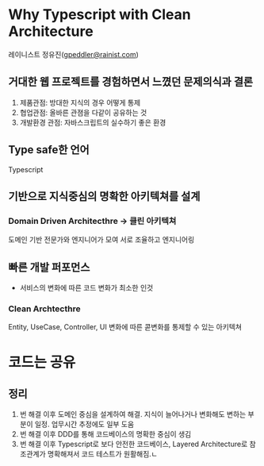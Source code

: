 # Why Typescript with Clean Architecture
레이니스트 정유진(gpeddler@rainist.com)

## 거대한 웹 프로젝트를 경험하면서 느꼈던 문제의식과 결론
1. 제품관점: 방대한 지식의 경우 어떻게 통제
2. 협업관점: 올바른 관졈을 다같이 공유하는 것
3. 개발환경 관점: 자바스크립트의 실수하기 좋은 환경
## Type safe한 언어
Typescript
## 기반으로 지식중심의 명확한 아키텍쳐를 설계
### Domain Driven Architecthre -> 클린 아키텍쳐
도메인 기반 전문가와 엔지니어가 모여 서로 조율하고 엔지니어링
## 빠른 개발 퍼포먼스
- 서비스의 변화에 따른 코드 변화가 최소한 인것
### Clean Archtecthre
Entity, UseCase, Controller, UI
변화에 따른 콛변화를 통제할 수 있는 아키텍쳐
# 코드는 공유
## 정리
1. 번 해결 이후
도메인 중심을 설계하여 해결. 
지식이 늘어나거나 변화해도 변하는 부분이 일정. 
업무시간 추정에도 일부 도움
2. 번 해결 이후
DDD를 통해 코드베이스의 명확한 중심이 생김
3. 번 해결 이후
Typescript로 보다 안전한 코드베이스, Layered Architecture로 참조관계가 명확해져서 코드 테스트가 원활해짐.ㄴ